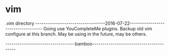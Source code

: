 # vim
.vim directory
----------------------------------2016-07-22-----------------------------------
Going use YouCompleteMe plugins.
Backup old vim configure at this branch.
May be using in the future, may be others.

----------------------------------bamboo----------------------------------------


